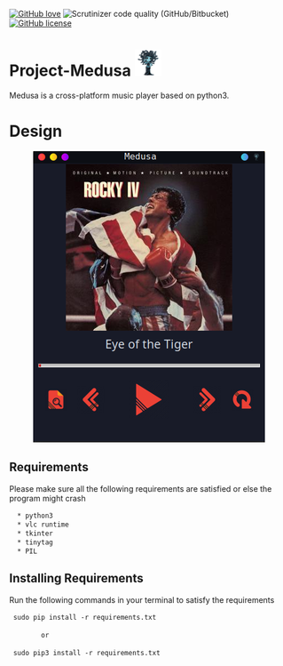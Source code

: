 <a href="https://github.com/DumbSec/Project-Medusa"><img alt="GitHub love" src="https://img.shields.io/badge/Love-100%25-red?style=social&logo=github&logoColor=red"></a>   <img alt="Scrutinizer code quality (GitHub/Bitbucket)" src="https://scrutinizer-ci.com/g/DumbSec/Project-Medusa/badges/quality-score.png?b=master">   <a href="https://github.com/DumbSec/Project-Medusa/blob/master/LICENSE"><img alt="GitHub license" src="https://img.shields.io/github/license/DumbSec/Project-Medusa"></a>
# Project-Medusa <img src="https://github.com/BatSec/Project-Medusa/blob/master/icon.png" width="48">
Medusa is a cross-platform music player based on python3.

# Design

<p align="center">
  <img src="https://github.com/BatSec/Project-Medusa/blob/master/medusa.png">
</p>

## Requirements
Please make sure all the following requirements are satisfied or else the program might crash

      * python3
      * vlc runtime
      * tkinter
      * tinytag
      * PIL

## Installing Requirements
Run the following commands in your terminal to satisfy the requirements

     sudo pip install -r requirements.txt
		  
		    or 

     sudo pip3 install -r requirements.txt
